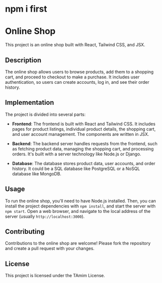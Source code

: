 # npm i first

# Online Shop

This project is an online shop built with React, Tailwind CSS, and JSX.

## Description

The online shop allows users to browse products, add them to a shopping cart, and proceed to checkout to make a purchase. It includes user authentication, so users can create accounts, log in, and see their order history.

## Implementation

The project is divided into several parts:

- **Frontend**: The frontend is built with React and Tailwind CSS. It includes pages for product listings, individual product details, the shopping cart, and user account management. The components are written in JSX.

- **Backend**: The backend server handles requests from the frontend, such as fetching product data, managing the shopping cart, and processing orders. It's built with a server technology like Node.js or Django.

- **Database**: The database stores product data, user accounts, and order history. It could be a SQL database like PostgreSQL or a NoSQL database like MongoDB.

## Usage

To run the online shop, you'll need to have Node.js installed. Then, you can install the project dependencies with `npm install`, and start the server with `npm start`. Open a web browser, and navigate to the local address of the server (usually `http://localhost:3000`).

## Contributing

Contributions to the online shop are welcome! Please fork the repository and create a pull request with your changes.

## License

This project is licensed under the TAmim License.
